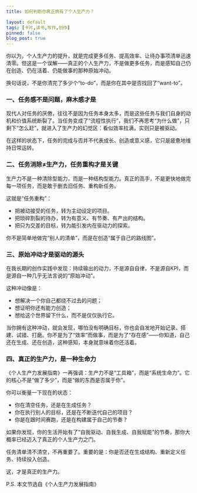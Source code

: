 ```yaml
---
title: 如何判断你真正拥有了个人生产力？

layout: default
tags: [卡片,读书,写作,创作]
pinned: false
blog_post: true
---
```


你以为，个人生产力的提升，就是完成更多任务、提高效率、让待办事项清单迅速清零。但这是一个误解——真正的个人生产力，不是做更多任务，而是感知自己仍在创造、仍在活着、仍能做事的那种原始冲动。

换句话说，不是你清完了多少个“to-do”，而是你在其中是否找回了“want-to”。

### 一、任务感不是问题，麻木感才是
现代人对任务的厌倦，往往不是因为任务本身太多，而是这些任务与我们自身的动机和价值系统断裂了。当任务变成了“流程性执行”，我们不再思考“为什么做”，只剩下“怎么赶”，就进入了生产力的幻觉区：看似效率拉满，实则只是被驱动。

在这样的状态下，任务的完成与否并不代表成长、创造或意义感，它只是疲惫地维持日常运转。

### 二、任务消除≠生产力，任务重构才是关键
生产力不是一种清除型能力，而是一种结构型能力。真正的高手，不是更快地做完每一项任务，而是敢于删去旧任务、重构新任务。

这就是“任务重构”：

+ 把被动接受的任务，转为主动设定的项目。
+ 把琐碎割裂的待办，转为有意义、有节奏、有产出的结构。
+ 把只为交差的目标，转为能引发内在驱动力的探索。

你不是简单地做完“别人的清单”，而是在创造“属于自己的路线图”。

### 三、原始冲动才是驱动的源头
在我长期的创作实践中发现：持续输出的动力，不是源自自律，不是源自KPI，而是源自一种几乎无法言说的“原始冲动”。

这种冲动像是：

+ 想解决一个你自己都绕不过去的问题；
+ 想证明你还有能力创造；
+ 想给这个世界留下什么，而不是仅仅执行它。

当你拥有这种冲动，就会发现，哪怕没有明确目标，你也会自发地开始记录、搭建、试错、打磨。你不是为了“效率”而做事，而是为了“存在感”——你知道，自己还在生成、还在创造，这种感知，本身就意味着你还活着。

### 四、真正的生产力，是一种生命力
《个人生产力发展指南》一再强调：生产力不是“工具箱”，而是“系统生命力”。它的核心不是“做了多少”，而是“做的东西是否属于你”。

你可以衡量一下现在的状态：

+ 你在清空任务，还是在生成任务？
+ 你在执行别人的目标，还是在不断迭代自己的项目？
+ 你是在跟时间赛跑，还是在构建属于自己的节奏？

如果你发现，你的生活开始有了“自我驱动、自我生成、自我赋能”的节奏，那你大概率已经迈入了真正的个人生产力之门。

任务清单清不清空，不再重要了。重要的是：你是否还在生成结构、重新定义任务、持续投入创造。

这，才是真正的生产力。


P.S. 本文节选自《个人生产力发展指南》